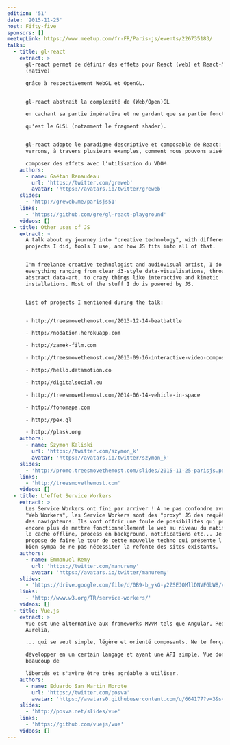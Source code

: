 ```yaml
---
edition: '51'
date: '2015-11-25'
host: Fifty-five
sponsors: []
meetupLink: https://www.meetup.com/fr-FR/Paris-js/events/226735183/
talks:
  - title: gl-react
    extract: >
      gl-react permet de définir des effets pour React (web) et React-Native
      (native)

      grâce à respectivement WebGL et OpenGL.


      gl-react abstrait la complexité de (Web/Open)GL

      en cachant sa partie impérative et ne gardant que sa partie fonctionnelle

      qu'est le GLSL (notamment le fragment shader).


      gl-react adopte le paradigme descriptive et composable de React: nous
      verrons, à travers plusieurs examples, comment nous pouvons aisément

      composer des effets avec l'utilisation du VDOM.
    authors:
      - name: Gaëtan Renaudeau
        url: 'https://twitter.com/greweb'
        avatar: 'https://avatars.io/twitter/greweb'
    slides:
      - 'http://greweb.me/parisjs51'
    links:
      - 'https://github.com/gre/gl-react-playground'
    videos: []
  - title: Other uses of JS
    extract: >
      A talk about my journey into "creative technology", with different
      projects I did, tools I use, and how JS fits into all of that.


      I'm freelance creative technologist and audiovisual artist, I do
      everything ranging from clear d3-style data-visualisations, through
      abstract data-art, to crazy things like interactive and kinetic
      installations. Most of the stuff I do is powered by JS.


      List of projects I mentioned during the talk:


      - http://treesmovethemost.com/2013-12-14-beatbattle

      - http://nodation.herokuapp.com

      - http://zamek-film.com

      - http://treesmovethemost.com/2013-09-16-interactive-video-composer

      - http://hello.datamotion.co

      - http://digitalsocial.eu

      - http://treesmovethemost.com/2014-06-14-vehicle-in-space

      - http://fonomapa.com

      - http://pex.gl

      - http://plask.org
    authors:
      - name: Szymon Kaliski
        url: 'https://twitter.com/szymon_k'
        avatar: 'https://avatars.io/twitter/szymon_k'
    slides:
      - 'http://promo.treesmovethemost.com/slides/2015-11-25-parisjs.pdf'
    links:
      - 'http://treesmovethemost.com'
    videos: []
  - title: L'effet Service Workers
    extract: >
      Les Service Workers ont fini par arriver ! A ne pas confondre avec les
      "Web Workers", les Service Workers sont des "proxy" JS des requêtes HTTP
      des navigateurs. Ils vont offrir une foule de possibilités qui permettront
      encore plus de mettre fonctionnellement le web au niveau du natif: revoir
      le cache offline, process en background, notifications etc... Je vous
      propose de faire le tour de cette nouvelle techno qui présente l'avantage
      bien sympa de ne pas nécessiter la refonte des sites existants.
    authors:
      - name: Emmanuel Remy
        url: 'https://twitter.com/manuremy'
        avatar: 'https://avatars.io/twitter/manuremy'
    slides:
      - 'https://drive.google.com/file/d/0B9-b_ykG-y2ZSEJOMllDNVFGbW8/view'
    links:
      - 'http://www.w3.org/TR/service-workers/'
    videos: []
  - title: Vue.js
    extract: >
      Vue est une alternative aux frameworks MVVM tels que Angular, React,
      Aurelia,

      ... qui se veut simple, légère et orienté composants. Ne te forçant pas à

      développer en un certain langage et ayant une API simple, Vue donne
      beaucoup de

      libertés et s'avère être très agréable à utiliser.
    authors:
      - name: Eduardo San Martin Morote
        url: 'https://twitter.com/posva'
        avatar: 'https://avatars0.githubusercontent.com/u/664177?v=3&s=460'
    slides:
      - 'http://posva.net/slides/vue'
    links:
      - 'https://github.com/vuejs/vue'
    videos: []
---
```

